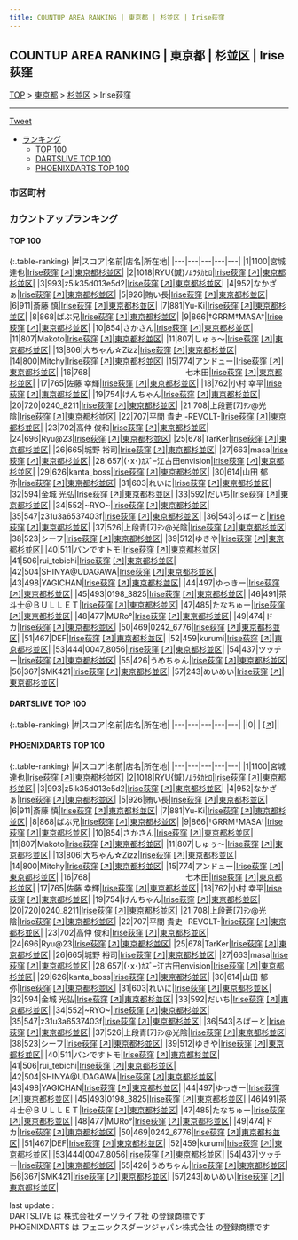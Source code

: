 ```yaml
---
title: COUNTUP AREA RANKING | 東京都 | 杉並区 | Irise荻窪
---
```

## COUNTUP AREA RANKING | 東京都 | 杉並区 | Irise荻窪

[TOP](/darts/rank/) > [東京都](/darts/rank/東京都/) > [杉並区](/darts/rank/東京都/杉並区/) > Irise荻窪

___

<a href="https://twitter.com/share?ref_src=twsrc%5Etfw" data-text="COUNTUP AREA RANKING | 東京都杉並区Irise荻窪" class="twitter-share-button" data-hashtags="DARTSLIVE,PHOENIXDARTS,darts,ダーツ" data-show-count="false">Tweet</a>

* [ランキング](#カウントアップランキング)
    * [TOP 100](#top-100)
    * [DARTSLIVE TOP 100](#dartslive-top-100)
    * [PHOENIXDARTS TOP 100](#phoenixdarts-top-100)

### 市区町村

<ul>

</ul>

### カウントアップランキング

#### TOP 100



{:.table-ranking}
|#|スコア|名前|店名|所在地|
|---|---|---|---|---|
|1|1100|<span class="rank-name-pd">宮城 達也</span>|<a href="/darts/rank/shops/52522.html">Irise荻窪</a> <a href="https://vs.phoenixdarts.com/jp/shop/shopDetailInfo/s_52522?s_seq=52522">[↗]</a>|<a href="/darts/rank/東京都/杉並区">東京都杉並区</a>|
|2|1018|<span class="rank-name-pd">RYU{鍼}ﾉﾑﾗﾀｶﾋﾛ</span>|<a href="/darts/rank/shops/52522.html">Irise荻窪</a> <a href="https://vs.phoenixdarts.com/jp/shop/shopDetailInfo/s_52522?s_seq=52522">[↗]</a>|<a href="/darts/rank/東京都/杉並区">東京都杉並区</a>|
|3|993|<span class="rank-name-pd">z5ik35d013e5d2</span>|<a href="/darts/rank/shops/52522.html">Irise荻窪</a> <a href="https://vs.phoenixdarts.com/jp/shop/shopDetailInfo/s_52522?s_seq=52522">[↗]</a>|<a href="/darts/rank/東京都/杉並区">東京都杉並区</a>|
|4|952|<span class="rank-name-pd">なかざぁ</span>|<a href="/darts/rank/shops/52522.html">Irise荻窪</a> <a href="https://vs.phoenixdarts.com/jp/shop/shopDetailInfo/s_52522?s_seq=52522">[↗]</a>|<a href="/darts/rank/東京都/杉並区">東京都杉並区</a>|
|5|926|<span class="rank-name-pd">賄い長</span>|<a href="/darts/rank/shops/52522.html">Irise荻窪</a> <a href="https://vs.phoenixdarts.com/jp/shop/shopDetailInfo/s_52522?s_seq=52522">[↗]</a>|<a href="/darts/rank/東京都/杉並区">東京都杉並区</a>|
|6|911|<span class="rank-name-pd">斎藤 慎</span>|<a href="/darts/rank/shops/52522.html">Irise荻窪</a> <a href="https://vs.phoenixdarts.com/jp/shop/shopDetailInfo/s_52522?s_seq=52522">[↗]</a>|<a href="/darts/rank/東京都/杉並区">東京都杉並区</a>|
|7|881|<span class="rank-name-pd">Yu-Ki</span>|<a href="/darts/rank/shops/52522.html">Irise荻窪</a> <a href="https://vs.phoenixdarts.com/jp/shop/shopDetailInfo/s_52522?s_seq=52522">[↗]</a>|<a href="/darts/rank/東京都/杉並区">東京都杉並区</a>|
|8|868|<span class="rank-name-pd">ばぶ兄</span>|<a href="/darts/rank/shops/52522.html">Irise荻窪</a> <a href="https://vs.phoenixdarts.com/jp/shop/shopDetailInfo/s_52522?s_seq=52522">[↗]</a>|<a href="/darts/rank/東京都/杉並区">東京都杉並区</a>|
|9|866|<span class="rank-name-pd">†GRRM†MASA†</span>|<a href="/darts/rank/shops/52522.html">Irise荻窪</a> <a href="https://vs.phoenixdarts.com/jp/shop/shopDetailInfo/s_52522?s_seq=52522">[↗]</a>|<a href="/darts/rank/東京都/杉並区">東京都杉並区</a>|
|10|854|<span class="rank-name-pd">さかさん</span>|<a href="/darts/rank/shops/52522.html">Irise荻窪</a> <a href="https://vs.phoenixdarts.com/jp/shop/shopDetailInfo/s_52522?s_seq=52522">[↗]</a>|<a href="/darts/rank/東京都/杉並区">東京都杉並区</a>|
|11|807|<span class="rank-name-pd">Makoto</span>|<a href="/darts/rank/shops/52522.html">Irise荻窪</a> <a href="https://vs.phoenixdarts.com/jp/shop/shopDetailInfo/s_52522?s_seq=52522">[↗]</a>|<a href="/darts/rank/東京都/杉並区">東京都杉並区</a>|
|11|807|<span class="rank-name-pd">しゅぅ～</span>|<a href="/darts/rank/shops/52522.html">Irise荻窪</a> <a href="https://vs.phoenixdarts.com/jp/shop/shopDetailInfo/s_52522?s_seq=52522">[↗]</a>|<a href="/darts/rank/東京都/杉並区">東京都杉並区</a>|
|13|806|<span class="rank-name-pd">大ちゃん☆Zizz</span>|<a href="/darts/rank/shops/52522.html">Irise荻窪</a> <a href="https://vs.phoenixdarts.com/jp/shop/shopDetailInfo/s_52522?s_seq=52522">[↗]</a>|<a href="/darts/rank/東京都/杉並区">東京都杉並区</a>|
|14|800|<span class="rank-name-pd">Mitchy</span>|<a href="/darts/rank/shops/52522.html">Irise荻窪</a> <a href="https://vs.phoenixdarts.com/jp/shop/shopDetailInfo/s_52522?s_seq=52522">[↗]</a>|<a href="/darts/rank/東京都/杉並区">東京都杉並区</a>|
|15|774|<span class="rank-name-pd">アンドュー</span>|<a href="/darts/rank/shops/52522.html">Irise荻窪</a> <a href="https://vs.phoenixdarts.com/jp/shop/shopDetailInfo/s_52522?s_seq=52522">[↗]</a>|<a href="/darts/rank/東京都/杉並区">東京都杉並区</a>|
|16|768|<span class="rank-name-pd">　　　　　　　　　　　　  七木田</span>|<a href="/darts/rank/shops/52522.html">Irise荻窪</a> <a href="https://vs.phoenixdarts.com/jp/shop/shopDetailInfo/s_52522?s_seq=52522">[↗]</a>|<a href="/darts/rank/東京都/杉並区">東京都杉並区</a>|
|17|765|<span class="rank-name-pd"><span class="pro-icon-pd"></span>佐藤 幸輝</span>|<a href="/darts/rank/shops/52522.html">Irise荻窪</a> <a href="https://vs.phoenixdarts.com/jp/shop/shopDetailInfo/s_52522?s_seq=52522">[↗]</a>|<a href="/darts/rank/東京都/杉並区">東京都杉並区</a>|
|18|762|<span class="rank-name-pd">小村 幸平</span>|<a href="/darts/rank/shops/52522.html">Irise荻窪</a> <a href="https://vs.phoenixdarts.com/jp/shop/shopDetailInfo/s_52522?s_seq=52522">[↗]</a>|<a href="/darts/rank/東京都/杉並区">東京都杉並区</a>|
|19|754|<span class="rank-name-pd">けんちゃん</span>|<a href="/darts/rank/shops/52522.html">Irise荻窪</a> <a href="https://vs.phoenixdarts.com/jp/shop/shopDetailInfo/s_52522?s_seq=52522">[↗]</a>|<a href="/darts/rank/東京都/杉並区">東京都杉並区</a>|
|20|720|<span class="rank-name-pd">0240_8211</span>|<a href="/darts/rank/shops/52522.html">Irise荻窪</a> <a href="https://vs.phoenixdarts.com/jp/shop/shopDetailInfo/s_52522?s_seq=52522">[↗]</a>|<a href="/darts/rank/東京都/杉並区">東京都杉並区</a>|
|21|708|<span class="rank-name-pd">上段蒼[7]ﾃﾝ@光陰</span>|<a href="/darts/rank/shops/52522.html">Irise荻窪</a> <a href="https://vs.phoenixdarts.com/jp/shop/shopDetailInfo/s_52522?s_seq=52522">[↗]</a>|<a href="/darts/rank/東京都/杉並区">東京都杉並区</a>|
|22|707|<span class="rank-name-pd">平間 貴史 -REVOLT-</span>|<a href="/darts/rank/shops/52522.html">Irise荻窪</a> <a href="https://vs.phoenixdarts.com/jp/shop/shopDetailInfo/s_52522?s_seq=52522">[↗]</a>|<a href="/darts/rank/東京都/杉並区">東京都杉並区</a>|
|23|702|<span class="rank-name-pd">高仲 俊和</span>|<a href="/darts/rank/shops/52522.html">Irise荻窪</a> <a href="https://vs.phoenixdarts.com/jp/shop/shopDetailInfo/s_52522?s_seq=52522">[↗]</a>|<a href="/darts/rank/東京都/杉並区">東京都杉並区</a>|
|24|696|<span class="rank-name-pd">Ryu@23</span>|<a href="/darts/rank/shops/52522.html">Irise荻窪</a> <a href="https://vs.phoenixdarts.com/jp/shop/shopDetailInfo/s_52522?s_seq=52522">[↗]</a>|<a href="/darts/rank/東京都/杉並区">東京都杉並区</a>|
|25|678|<span class="rank-name-pd">TarKer</span>|<a href="/darts/rank/shops/52522.html">Irise荻窪</a> <a href="https://vs.phoenixdarts.com/jp/shop/shopDetailInfo/s_52522?s_seq=52522">[↗]</a>|<a href="/darts/rank/東京都/杉並区">東京都杉並区</a>|
|26|665|<span class="rank-name-pd"><span class="pro-icon-pd"></span>城野 裕司</span>|<a href="/darts/rank/shops/52522.html">Irise荻窪</a> <a href="https://vs.phoenixdarts.com/jp/shop/shopDetailInfo/s_52522?s_seq=52522">[↗]</a>|<a href="/darts/rank/東京都/杉並区">東京都杉並区</a>|
|27|663|<span class="rank-name-pd">masa</span>|<a href="/darts/rank/shops/52522.html">Irise荻窪</a> <a href="https://vs.phoenixdarts.com/jp/shop/shopDetailInfo/s_52522?s_seq=52522">[↗]</a>|<a href="/darts/rank/東京都/杉並区">東京都杉並区</a>|
|28|657|<span class="rank-name-pd">(･x･)ｶｽﾞｰ江古田envision</span>|<a href="/darts/rank/shops/52522.html">Irise荻窪</a> <a href="https://vs.phoenixdarts.com/jp/shop/shopDetailInfo/s_52522?s_seq=52522">[↗]</a>|<a href="/darts/rank/東京都/杉並区">東京都杉並区</a>|
|29|626|<span class="rank-name-pd">kanta_boss</span>|<a href="/darts/rank/shops/52522.html">Irise荻窪</a> <a href="https://vs.phoenixdarts.com/jp/shop/shopDetailInfo/s_52522?s_seq=52522">[↗]</a>|<a href="/darts/rank/東京都/杉並区">東京都杉並区</a>|
|30|614|<span class="rank-name-pd">山田 郁弥</span>|<a href="/darts/rank/shops/52522.html">Irise荻窪</a> <a href="https://vs.phoenixdarts.com/jp/shop/shopDetailInfo/s_52522?s_seq=52522">[↗]</a>|<a href="/darts/rank/東京都/杉並区">東京都杉並区</a>|
|31|603|<span class="rank-name-pd">れいに</span>|<a href="/darts/rank/shops/52522.html">Irise荻窪</a> <a href="https://vs.phoenixdarts.com/jp/shop/shopDetailInfo/s_52522?s_seq=52522">[↗]</a>|<a href="/darts/rank/東京都/杉並区">東京都杉並区</a>|
|32|594|<span class="rank-name-pd">金城 光弘</span>|<a href="/darts/rank/shops/52522.html">Irise荻窪</a> <a href="https://vs.phoenixdarts.com/jp/shop/shopDetailInfo/s_52522?s_seq=52522">[↗]</a>|<a href="/darts/rank/東京都/杉並区">東京都杉並区</a>|
|33|592|<span class="rank-name-pd">だいち</span>|<a href="/darts/rank/shops/52522.html">Irise荻窪</a> <a href="https://vs.phoenixdarts.com/jp/shop/shopDetailInfo/s_52522?s_seq=52522">[↗]</a>|<a href="/darts/rank/東京都/杉並区">東京都杉並区</a>|
|34|552|<span class="rank-name-pd">~RYO~</span>|<a href="/darts/rank/shops/52522.html">Irise荻窪</a> <a href="https://vs.phoenixdarts.com/jp/shop/shopDetailInfo/s_52522?s_seq=52522">[↗]</a>|<a href="/darts/rank/東京都/杉並区">東京都杉並区</a>|
|35|547|<span class="rank-name-pd">z31u3a6537403f</span>|<a href="/darts/rank/shops/52522.html">Irise荻窪</a> <a href="https://vs.phoenixdarts.com/jp/shop/shopDetailInfo/s_52522?s_seq=52522">[↗]</a>|<a href="/darts/rank/東京都/杉並区">東京都杉並区</a>|
|36|543|<span class="rank-name-pd">ろばーと</span>|<a href="/darts/rank/shops/52522.html">Irise荻窪</a> <a href="https://vs.phoenixdarts.com/jp/shop/shopDetailInfo/s_52522?s_seq=52522">[↗]</a>|<a href="/darts/rank/東京都/杉並区">東京都杉並区</a>|
|37|526|<span class="rank-name-pd">上段青[7]ﾃﾝ@光陰</span>|<a href="/darts/rank/shops/52522.html">Irise荻窪</a> <a href="https://vs.phoenixdarts.com/jp/shop/shopDetailInfo/s_52522?s_seq=52522">[↗]</a>|<a href="/darts/rank/東京都/杉並区">東京都杉並区</a>|
|38|523|<span class="rank-name-pd">シーフ</span>|<a href="/darts/rank/shops/52522.html">Irise荻窪</a> <a href="https://vs.phoenixdarts.com/jp/shop/shopDetailInfo/s_52522?s_seq=52522">[↗]</a>|<a href="/darts/rank/東京都/杉並区">東京都杉並区</a>|
|39|512|<span class="rank-name-pd">ゆきや</span>|<a href="/darts/rank/shops/52522.html">Irise荻窪</a> <a href="https://vs.phoenixdarts.com/jp/shop/shopDetailInfo/s_52522?s_seq=52522">[↗]</a>|<a href="/darts/rank/東京都/杉並区">東京都杉並区</a>|
|40|511|<span class="rank-name-pd">バンですトモ</span>|<a href="/darts/rank/shops/52522.html">Irise荻窪</a> <a href="https://vs.phoenixdarts.com/jp/shop/shopDetailInfo/s_52522?s_seq=52522">[↗]</a>|<a href="/darts/rank/東京都/杉並区">東京都杉並区</a>|
|41|506|<span class="rank-name-pd">rui_tebichi</span>|<a href="/darts/rank/shops/52522.html">Irise荻窪</a> <a href="https://vs.phoenixdarts.com/jp/shop/shopDetailInfo/s_52522?s_seq=52522">[↗]</a>|<a href="/darts/rank/東京都/杉並区">東京都杉並区</a>|
|42|504|<span class="rank-name-pd">SHINYA@UDAGAWA</span>|<a href="/darts/rank/shops/52522.html">Irise荻窪</a> <a href="https://vs.phoenixdarts.com/jp/shop/shopDetailInfo/s_52522?s_seq=52522">[↗]</a>|<a href="/darts/rank/東京都/杉並区">東京都杉並区</a>|
|43|498|<span class="rank-name-pd">YAGICHAN</span>|<a href="/darts/rank/shops/52522.html">Irise荻窪</a> <a href="https://vs.phoenixdarts.com/jp/shop/shopDetailInfo/s_52522?s_seq=52522">[↗]</a>|<a href="/darts/rank/東京都/杉並区">東京都杉並区</a>|
|44|497|<span class="rank-name-pd">ゆっきー</span>|<a href="/darts/rank/shops/52522.html">Irise荻窪</a> <a href="https://vs.phoenixdarts.com/jp/shop/shopDetailInfo/s_52522?s_seq=52522">[↗]</a>|<a href="/darts/rank/東京都/杉並区">東京都杉並区</a>|
|45|493|<span class="rank-name-pd">0198_3825</span>|<a href="/darts/rank/shops/52522.html">Irise荻窪</a> <a href="https://vs.phoenixdarts.com/jp/shop/shopDetailInfo/s_52522?s_seq=52522">[↗]</a>|<a href="/darts/rank/東京都/杉並区">東京都杉並区</a>|
|46|491|<span class="rank-name-pd">茶斗士＠ＢＵＬＬＥＴ</span>|<a href="/darts/rank/shops/52522.html">Irise荻窪</a> <a href="https://vs.phoenixdarts.com/jp/shop/shopDetailInfo/s_52522?s_seq=52522">[↗]</a>|<a href="/darts/rank/東京都/杉並区">東京都杉並区</a>|
|47|485|<span class="rank-name-pd">たなちゅー</span>|<a href="/darts/rank/shops/52522.html">Irise荻窪</a> <a href="https://vs.phoenixdarts.com/jp/shop/shopDetailInfo/s_52522?s_seq=52522">[↗]</a>|<a href="/darts/rank/東京都/杉並区">東京都杉並区</a>|
|48|477|<span class="rank-name-pd">MURo°</span>|<a href="/darts/rank/shops/52522.html">Irise荻窪</a> <a href="https://vs.phoenixdarts.com/jp/shop/shopDetailInfo/s_52522?s_seq=52522">[↗]</a>|<a href="/darts/rank/東京都/杉並区">東京都杉並区</a>|
|49|474|<span class="rank-name-pd">ドカ</span>|<a href="/darts/rank/shops/52522.html">Irise荻窪</a> <a href="https://vs.phoenixdarts.com/jp/shop/shopDetailInfo/s_52522?s_seq=52522">[↗]</a>|<a href="/darts/rank/東京都/杉並区">東京都杉並区</a>|
|50|469|<span class="rank-name-pd">0242_6776</span>|<a href="/darts/rank/shops/52522.html">Irise荻窪</a> <a href="https://vs.phoenixdarts.com/jp/shop/shopDetailInfo/s_52522?s_seq=52522">[↗]</a>|<a href="/darts/rank/東京都/杉並区">東京都杉並区</a>|
|51|467|<span class="rank-name-pd">DEF</span>|<a href="/darts/rank/shops/52522.html">Irise荻窪</a> <a href="https://vs.phoenixdarts.com/jp/shop/shopDetailInfo/s_52522?s_seq=52522">[↗]</a>|<a href="/darts/rank/東京都/杉並区">東京都杉並区</a>|
|52|459|<span class="rank-name-pd">kurumi</span>|<a href="/darts/rank/shops/52522.html">Irise荻窪</a> <a href="https://vs.phoenixdarts.com/jp/shop/shopDetailInfo/s_52522?s_seq=52522">[↗]</a>|<a href="/darts/rank/東京都/杉並区">東京都杉並区</a>|
|53|444|<span class="rank-name-pd">0047_8056</span>|<a href="/darts/rank/shops/52522.html">Irise荻窪</a> <a href="https://vs.phoenixdarts.com/jp/shop/shopDetailInfo/s_52522?s_seq=52522">[↗]</a>|<a href="/darts/rank/東京都/杉並区">東京都杉並区</a>|
|54|437|<span class="rank-name-pd">ツッチー</span>|<a href="/darts/rank/shops/52522.html">Irise荻窪</a> <a href="https://vs.phoenixdarts.com/jp/shop/shopDetailInfo/s_52522?s_seq=52522">[↗]</a>|<a href="/darts/rank/東京都/杉並区">東京都杉並区</a>|
|55|426|<span class="rank-name-pd">うめちゃん</span>|<a href="/darts/rank/shops/52522.html">Irise荻窪</a> <a href="https://vs.phoenixdarts.com/jp/shop/shopDetailInfo/s_52522?s_seq=52522">[↗]</a>|<a href="/darts/rank/東京都/杉並区">東京都杉並区</a>|
|56|367|<span class="rank-name-pd">SMK421</span>|<a href="/darts/rank/shops/52522.html">Irise荻窪</a> <a href="https://vs.phoenixdarts.com/jp/shop/shopDetailInfo/s_52522?s_seq=52522">[↗]</a>|<a href="/darts/rank/東京都/杉並区">東京都杉並区</a>|
|57|243|<span class="rank-name-pd">めいめい</span>|<a href="/darts/rank/shops/52522.html">Irise荻窪</a> <a href="https://vs.phoenixdarts.com/jp/shop/shopDetailInfo/s_52522?s_seq=52522">[↗]</a>|<a href="/darts/rank/東京都/杉並区">東京都杉並区</a>|


#### DARTSLIVE TOP 100



{:.table-ranking}
|#|スコア|名前|店名|所在地|
|---|---|---|---|---|
||0|<span class="rank-name-dl"> </span>|<a href="/darts/rank/shops/.html"></a> <a href="">[↗]</a>|<a href="/darts/rank//"></a>|


#### PHOENIXDARTS TOP 100



{:.table-ranking}
|#|スコア|名前|店名|所在地|
|---|---|---|---|---|
|1|1100|<span class="rank-name-pd">宮城 達也</span>|<a href="/darts/rank/shops/52522.html">Irise荻窪</a> <a href="https://vs.phoenixdarts.com/jp/shop/shopDetailInfo/s_52522?s_seq=52522">[↗]</a>|<a href="/darts/rank/東京都/杉並区">東京都杉並区</a>|
|2|1018|<span class="rank-name-pd">RYU{鍼}ﾉﾑﾗﾀｶﾋﾛ</span>|<a href="/darts/rank/shops/52522.html">Irise荻窪</a> <a href="https://vs.phoenixdarts.com/jp/shop/shopDetailInfo/s_52522?s_seq=52522">[↗]</a>|<a href="/darts/rank/東京都/杉並区">東京都杉並区</a>|
|3|993|<span class="rank-name-pd">z5ik35d013e5d2</span>|<a href="/darts/rank/shops/52522.html">Irise荻窪</a> <a href="https://vs.phoenixdarts.com/jp/shop/shopDetailInfo/s_52522?s_seq=52522">[↗]</a>|<a href="/darts/rank/東京都/杉並区">東京都杉並区</a>|
|4|952|<span class="rank-name-pd">なかざぁ</span>|<a href="/darts/rank/shops/52522.html">Irise荻窪</a> <a href="https://vs.phoenixdarts.com/jp/shop/shopDetailInfo/s_52522?s_seq=52522">[↗]</a>|<a href="/darts/rank/東京都/杉並区">東京都杉並区</a>|
|5|926|<span class="rank-name-pd">賄い長</span>|<a href="/darts/rank/shops/52522.html">Irise荻窪</a> <a href="https://vs.phoenixdarts.com/jp/shop/shopDetailInfo/s_52522?s_seq=52522">[↗]</a>|<a href="/darts/rank/東京都/杉並区">東京都杉並区</a>|
|6|911|<span class="rank-name-pd">斎藤 慎</span>|<a href="/darts/rank/shops/52522.html">Irise荻窪</a> <a href="https://vs.phoenixdarts.com/jp/shop/shopDetailInfo/s_52522?s_seq=52522">[↗]</a>|<a href="/darts/rank/東京都/杉並区">東京都杉並区</a>|
|7|881|<span class="rank-name-pd">Yu-Ki</span>|<a href="/darts/rank/shops/52522.html">Irise荻窪</a> <a href="https://vs.phoenixdarts.com/jp/shop/shopDetailInfo/s_52522?s_seq=52522">[↗]</a>|<a href="/darts/rank/東京都/杉並区">東京都杉並区</a>|
|8|868|<span class="rank-name-pd">ばぶ兄</span>|<a href="/darts/rank/shops/52522.html">Irise荻窪</a> <a href="https://vs.phoenixdarts.com/jp/shop/shopDetailInfo/s_52522?s_seq=52522">[↗]</a>|<a href="/darts/rank/東京都/杉並区">東京都杉並区</a>|
|9|866|<span class="rank-name-pd">†GRRM†MASA†</span>|<a href="/darts/rank/shops/52522.html">Irise荻窪</a> <a href="https://vs.phoenixdarts.com/jp/shop/shopDetailInfo/s_52522?s_seq=52522">[↗]</a>|<a href="/darts/rank/東京都/杉並区">東京都杉並区</a>|
|10|854|<span class="rank-name-pd">さかさん</span>|<a href="/darts/rank/shops/52522.html">Irise荻窪</a> <a href="https://vs.phoenixdarts.com/jp/shop/shopDetailInfo/s_52522?s_seq=52522">[↗]</a>|<a href="/darts/rank/東京都/杉並区">東京都杉並区</a>|
|11|807|<span class="rank-name-pd">Makoto</span>|<a href="/darts/rank/shops/52522.html">Irise荻窪</a> <a href="https://vs.phoenixdarts.com/jp/shop/shopDetailInfo/s_52522?s_seq=52522">[↗]</a>|<a href="/darts/rank/東京都/杉並区">東京都杉並区</a>|
|11|807|<span class="rank-name-pd">しゅぅ～</span>|<a href="/darts/rank/shops/52522.html">Irise荻窪</a> <a href="https://vs.phoenixdarts.com/jp/shop/shopDetailInfo/s_52522?s_seq=52522">[↗]</a>|<a href="/darts/rank/東京都/杉並区">東京都杉並区</a>|
|13|806|<span class="rank-name-pd">大ちゃん☆Zizz</span>|<a href="/darts/rank/shops/52522.html">Irise荻窪</a> <a href="https://vs.phoenixdarts.com/jp/shop/shopDetailInfo/s_52522?s_seq=52522">[↗]</a>|<a href="/darts/rank/東京都/杉並区">東京都杉並区</a>|
|14|800|<span class="rank-name-pd">Mitchy</span>|<a href="/darts/rank/shops/52522.html">Irise荻窪</a> <a href="https://vs.phoenixdarts.com/jp/shop/shopDetailInfo/s_52522?s_seq=52522">[↗]</a>|<a href="/darts/rank/東京都/杉並区">東京都杉並区</a>|
|15|774|<span class="rank-name-pd">アンドュー</span>|<a href="/darts/rank/shops/52522.html">Irise荻窪</a> <a href="https://vs.phoenixdarts.com/jp/shop/shopDetailInfo/s_52522?s_seq=52522">[↗]</a>|<a href="/darts/rank/東京都/杉並区">東京都杉並区</a>|
|16|768|<span class="rank-name-pd">　　　　　　　　　　　　  七木田</span>|<a href="/darts/rank/shops/52522.html">Irise荻窪</a> <a href="https://vs.phoenixdarts.com/jp/shop/shopDetailInfo/s_52522?s_seq=52522">[↗]</a>|<a href="/darts/rank/東京都/杉並区">東京都杉並区</a>|
|17|765|<span class="rank-name-pd"><span class="pro-icon-pd"></span>佐藤 幸輝</span>|<a href="/darts/rank/shops/52522.html">Irise荻窪</a> <a href="https://vs.phoenixdarts.com/jp/shop/shopDetailInfo/s_52522?s_seq=52522">[↗]</a>|<a href="/darts/rank/東京都/杉並区">東京都杉並区</a>|
|18|762|<span class="rank-name-pd">小村 幸平</span>|<a href="/darts/rank/shops/52522.html">Irise荻窪</a> <a href="https://vs.phoenixdarts.com/jp/shop/shopDetailInfo/s_52522?s_seq=52522">[↗]</a>|<a href="/darts/rank/東京都/杉並区">東京都杉並区</a>|
|19|754|<span class="rank-name-pd">けんちゃん</span>|<a href="/darts/rank/shops/52522.html">Irise荻窪</a> <a href="https://vs.phoenixdarts.com/jp/shop/shopDetailInfo/s_52522?s_seq=52522">[↗]</a>|<a href="/darts/rank/東京都/杉並区">東京都杉並区</a>|
|20|720|<span class="rank-name-pd">0240_8211</span>|<a href="/darts/rank/shops/52522.html">Irise荻窪</a> <a href="https://vs.phoenixdarts.com/jp/shop/shopDetailInfo/s_52522?s_seq=52522">[↗]</a>|<a href="/darts/rank/東京都/杉並区">東京都杉並区</a>|
|21|708|<span class="rank-name-pd">上段蒼[7]ﾃﾝ@光陰</span>|<a href="/darts/rank/shops/52522.html">Irise荻窪</a> <a href="https://vs.phoenixdarts.com/jp/shop/shopDetailInfo/s_52522?s_seq=52522">[↗]</a>|<a href="/darts/rank/東京都/杉並区">東京都杉並区</a>|
|22|707|<span class="rank-name-pd">平間 貴史 -REVOLT-</span>|<a href="/darts/rank/shops/52522.html">Irise荻窪</a> <a href="https://vs.phoenixdarts.com/jp/shop/shopDetailInfo/s_52522?s_seq=52522">[↗]</a>|<a href="/darts/rank/東京都/杉並区">東京都杉並区</a>|
|23|702|<span class="rank-name-pd">高仲 俊和</span>|<a href="/darts/rank/shops/52522.html">Irise荻窪</a> <a href="https://vs.phoenixdarts.com/jp/shop/shopDetailInfo/s_52522?s_seq=52522">[↗]</a>|<a href="/darts/rank/東京都/杉並区">東京都杉並区</a>|
|24|696|<span class="rank-name-pd">Ryu@23</span>|<a href="/darts/rank/shops/52522.html">Irise荻窪</a> <a href="https://vs.phoenixdarts.com/jp/shop/shopDetailInfo/s_52522?s_seq=52522">[↗]</a>|<a href="/darts/rank/東京都/杉並区">東京都杉並区</a>|
|25|678|<span class="rank-name-pd">TarKer</span>|<a href="/darts/rank/shops/52522.html">Irise荻窪</a> <a href="https://vs.phoenixdarts.com/jp/shop/shopDetailInfo/s_52522?s_seq=52522">[↗]</a>|<a href="/darts/rank/東京都/杉並区">東京都杉並区</a>|
|26|665|<span class="rank-name-pd"><span class="pro-icon-pd"></span>城野 裕司</span>|<a href="/darts/rank/shops/52522.html">Irise荻窪</a> <a href="https://vs.phoenixdarts.com/jp/shop/shopDetailInfo/s_52522?s_seq=52522">[↗]</a>|<a href="/darts/rank/東京都/杉並区">東京都杉並区</a>|
|27|663|<span class="rank-name-pd">masa</span>|<a href="/darts/rank/shops/52522.html">Irise荻窪</a> <a href="https://vs.phoenixdarts.com/jp/shop/shopDetailInfo/s_52522?s_seq=52522">[↗]</a>|<a href="/darts/rank/東京都/杉並区">東京都杉並区</a>|
|28|657|<span class="rank-name-pd">(･x･)ｶｽﾞｰ江古田envision</span>|<a href="/darts/rank/shops/52522.html">Irise荻窪</a> <a href="https://vs.phoenixdarts.com/jp/shop/shopDetailInfo/s_52522?s_seq=52522">[↗]</a>|<a href="/darts/rank/東京都/杉並区">東京都杉並区</a>|
|29|626|<span class="rank-name-pd">kanta_boss</span>|<a href="/darts/rank/shops/52522.html">Irise荻窪</a> <a href="https://vs.phoenixdarts.com/jp/shop/shopDetailInfo/s_52522?s_seq=52522">[↗]</a>|<a href="/darts/rank/東京都/杉並区">東京都杉並区</a>|
|30|614|<span class="rank-name-pd">山田 郁弥</span>|<a href="/darts/rank/shops/52522.html">Irise荻窪</a> <a href="https://vs.phoenixdarts.com/jp/shop/shopDetailInfo/s_52522?s_seq=52522">[↗]</a>|<a href="/darts/rank/東京都/杉並区">東京都杉並区</a>|
|31|603|<span class="rank-name-pd">れいに</span>|<a href="/darts/rank/shops/52522.html">Irise荻窪</a> <a href="https://vs.phoenixdarts.com/jp/shop/shopDetailInfo/s_52522?s_seq=52522">[↗]</a>|<a href="/darts/rank/東京都/杉並区">東京都杉並区</a>|
|32|594|<span class="rank-name-pd">金城 光弘</span>|<a href="/darts/rank/shops/52522.html">Irise荻窪</a> <a href="https://vs.phoenixdarts.com/jp/shop/shopDetailInfo/s_52522?s_seq=52522">[↗]</a>|<a href="/darts/rank/東京都/杉並区">東京都杉並区</a>|
|33|592|<span class="rank-name-pd">だいち</span>|<a href="/darts/rank/shops/52522.html">Irise荻窪</a> <a href="https://vs.phoenixdarts.com/jp/shop/shopDetailInfo/s_52522?s_seq=52522">[↗]</a>|<a href="/darts/rank/東京都/杉並区">東京都杉並区</a>|
|34|552|<span class="rank-name-pd">~RYO~</span>|<a href="/darts/rank/shops/52522.html">Irise荻窪</a> <a href="https://vs.phoenixdarts.com/jp/shop/shopDetailInfo/s_52522?s_seq=52522">[↗]</a>|<a href="/darts/rank/東京都/杉並区">東京都杉並区</a>|
|35|547|<span class="rank-name-pd">z31u3a6537403f</span>|<a href="/darts/rank/shops/52522.html">Irise荻窪</a> <a href="https://vs.phoenixdarts.com/jp/shop/shopDetailInfo/s_52522?s_seq=52522">[↗]</a>|<a href="/darts/rank/東京都/杉並区">東京都杉並区</a>|
|36|543|<span class="rank-name-pd">ろばーと</span>|<a href="/darts/rank/shops/52522.html">Irise荻窪</a> <a href="https://vs.phoenixdarts.com/jp/shop/shopDetailInfo/s_52522?s_seq=52522">[↗]</a>|<a href="/darts/rank/東京都/杉並区">東京都杉並区</a>|
|37|526|<span class="rank-name-pd">上段青[7]ﾃﾝ@光陰</span>|<a href="/darts/rank/shops/52522.html">Irise荻窪</a> <a href="https://vs.phoenixdarts.com/jp/shop/shopDetailInfo/s_52522?s_seq=52522">[↗]</a>|<a href="/darts/rank/東京都/杉並区">東京都杉並区</a>|
|38|523|<span class="rank-name-pd">シーフ</span>|<a href="/darts/rank/shops/52522.html">Irise荻窪</a> <a href="https://vs.phoenixdarts.com/jp/shop/shopDetailInfo/s_52522?s_seq=52522">[↗]</a>|<a href="/darts/rank/東京都/杉並区">東京都杉並区</a>|
|39|512|<span class="rank-name-pd">ゆきや</span>|<a href="/darts/rank/shops/52522.html">Irise荻窪</a> <a href="https://vs.phoenixdarts.com/jp/shop/shopDetailInfo/s_52522?s_seq=52522">[↗]</a>|<a href="/darts/rank/東京都/杉並区">東京都杉並区</a>|
|40|511|<span class="rank-name-pd">バンですトモ</span>|<a href="/darts/rank/shops/52522.html">Irise荻窪</a> <a href="https://vs.phoenixdarts.com/jp/shop/shopDetailInfo/s_52522?s_seq=52522">[↗]</a>|<a href="/darts/rank/東京都/杉並区">東京都杉並区</a>|
|41|506|<span class="rank-name-pd">rui_tebichi</span>|<a href="/darts/rank/shops/52522.html">Irise荻窪</a> <a href="https://vs.phoenixdarts.com/jp/shop/shopDetailInfo/s_52522?s_seq=52522">[↗]</a>|<a href="/darts/rank/東京都/杉並区">東京都杉並区</a>|
|42|504|<span class="rank-name-pd">SHINYA@UDAGAWA</span>|<a href="/darts/rank/shops/52522.html">Irise荻窪</a> <a href="https://vs.phoenixdarts.com/jp/shop/shopDetailInfo/s_52522?s_seq=52522">[↗]</a>|<a href="/darts/rank/東京都/杉並区">東京都杉並区</a>|
|43|498|<span class="rank-name-pd">YAGICHAN</span>|<a href="/darts/rank/shops/52522.html">Irise荻窪</a> <a href="https://vs.phoenixdarts.com/jp/shop/shopDetailInfo/s_52522?s_seq=52522">[↗]</a>|<a href="/darts/rank/東京都/杉並区">東京都杉並区</a>|
|44|497|<span class="rank-name-pd">ゆっきー</span>|<a href="/darts/rank/shops/52522.html">Irise荻窪</a> <a href="https://vs.phoenixdarts.com/jp/shop/shopDetailInfo/s_52522?s_seq=52522">[↗]</a>|<a href="/darts/rank/東京都/杉並区">東京都杉並区</a>|
|45|493|<span class="rank-name-pd">0198_3825</span>|<a href="/darts/rank/shops/52522.html">Irise荻窪</a> <a href="https://vs.phoenixdarts.com/jp/shop/shopDetailInfo/s_52522?s_seq=52522">[↗]</a>|<a href="/darts/rank/東京都/杉並区">東京都杉並区</a>|
|46|491|<span class="rank-name-pd">茶斗士＠ＢＵＬＬＥＴ</span>|<a href="/darts/rank/shops/52522.html">Irise荻窪</a> <a href="https://vs.phoenixdarts.com/jp/shop/shopDetailInfo/s_52522?s_seq=52522">[↗]</a>|<a href="/darts/rank/東京都/杉並区">東京都杉並区</a>|
|47|485|<span class="rank-name-pd">たなちゅー</span>|<a href="/darts/rank/shops/52522.html">Irise荻窪</a> <a href="https://vs.phoenixdarts.com/jp/shop/shopDetailInfo/s_52522?s_seq=52522">[↗]</a>|<a href="/darts/rank/東京都/杉並区">東京都杉並区</a>|
|48|477|<span class="rank-name-pd">MURo°</span>|<a href="/darts/rank/shops/52522.html">Irise荻窪</a> <a href="https://vs.phoenixdarts.com/jp/shop/shopDetailInfo/s_52522?s_seq=52522">[↗]</a>|<a href="/darts/rank/東京都/杉並区">東京都杉並区</a>|
|49|474|<span class="rank-name-pd">ドカ</span>|<a href="/darts/rank/shops/52522.html">Irise荻窪</a> <a href="https://vs.phoenixdarts.com/jp/shop/shopDetailInfo/s_52522?s_seq=52522">[↗]</a>|<a href="/darts/rank/東京都/杉並区">東京都杉並区</a>|
|50|469|<span class="rank-name-pd">0242_6776</span>|<a href="/darts/rank/shops/52522.html">Irise荻窪</a> <a href="https://vs.phoenixdarts.com/jp/shop/shopDetailInfo/s_52522?s_seq=52522">[↗]</a>|<a href="/darts/rank/東京都/杉並区">東京都杉並区</a>|
|51|467|<span class="rank-name-pd">DEF</span>|<a href="/darts/rank/shops/52522.html">Irise荻窪</a> <a href="https://vs.phoenixdarts.com/jp/shop/shopDetailInfo/s_52522?s_seq=52522">[↗]</a>|<a href="/darts/rank/東京都/杉並区">東京都杉並区</a>|
|52|459|<span class="rank-name-pd">kurumi</span>|<a href="/darts/rank/shops/52522.html">Irise荻窪</a> <a href="https://vs.phoenixdarts.com/jp/shop/shopDetailInfo/s_52522?s_seq=52522">[↗]</a>|<a href="/darts/rank/東京都/杉並区">東京都杉並区</a>|
|53|444|<span class="rank-name-pd">0047_8056</span>|<a href="/darts/rank/shops/52522.html">Irise荻窪</a> <a href="https://vs.phoenixdarts.com/jp/shop/shopDetailInfo/s_52522?s_seq=52522">[↗]</a>|<a href="/darts/rank/東京都/杉並区">東京都杉並区</a>|
|54|437|<span class="rank-name-pd">ツッチー</span>|<a href="/darts/rank/shops/52522.html">Irise荻窪</a> <a href="https://vs.phoenixdarts.com/jp/shop/shopDetailInfo/s_52522?s_seq=52522">[↗]</a>|<a href="/darts/rank/東京都/杉並区">東京都杉並区</a>|
|55|426|<span class="rank-name-pd">うめちゃん</span>|<a href="/darts/rank/shops/52522.html">Irise荻窪</a> <a href="https://vs.phoenixdarts.com/jp/shop/shopDetailInfo/s_52522?s_seq=52522">[↗]</a>|<a href="/darts/rank/東京都/杉並区">東京都杉並区</a>|
|56|367|<span class="rank-name-pd">SMK421</span>|<a href="/darts/rank/shops/52522.html">Irise荻窪</a> <a href="https://vs.phoenixdarts.com/jp/shop/shopDetailInfo/s_52522?s_seq=52522">[↗]</a>|<a href="/darts/rank/東京都/杉並区">東京都杉並区</a>|
|57|243|<span class="rank-name-pd">めいめい</span>|<a href="/darts/rank/shops/52522.html">Irise荻窪</a> <a href="https://vs.phoenixdarts.com/jp/shop/shopDetailInfo/s_52522?s_seq=52522">[↗]</a>|<a href="/darts/rank/東京都/杉並区">東京都杉並区</a>|


<div class="footer border-top border-gray-light mt-5 pt-3 text-right text-gray">
    last update : <span style="font-weight: italic" id="foot_last_modified"></span><br />
    DARTSLIVE は 株式会社ダーツライブ社 の登録商標です<br />
    PHOENIXDARTS は フェニックスダーツジャパン株式会社 の登録商標です<br />
</div>

<script src="https://cdnjs.cloudflare.com/ajax/libs/jquery.tablesorter/2.31.3/js/jquery.tablesorter.min.js" integrity="sha512-qzgd5cYSZcosqpzpn7zF2ZId8f/8CHmFKZ8j7mU4OUXTNRd5g+ZHBPsgKEwoqxCtdQvExE5LprwwPAgoicguNg==" crossorigin="anonymous" referrerpolicy="no-referrer"></script>
<link rel="stylesheet" href="https://cdnjs.cloudflare.com/ajax/libs/jquery.tablesorter/2.31.3/css/theme.default.min.css" integrity="sha512-wghhOJkjQX0Lh3NSWvNKeZ0ZpNn+SPVXX1Qyc9OCaogADktxrBiBdKGDoqVUOyhStvMBmJQ8ZdMHiR3wuEq8+w==" crossorigin="anonymous" referrerpolicy="no-referrer" />
<script>
$(function() {
    $(".table-ranking").tablesorter({sortList:[[0, 0]]});
    $("#foot_last_modified").text(formatDate(new Date(document.lastModified), 'yyyy-MM-dd HH:mm:ss'));
});
</script>

<script async src="https://platform.twitter.com/widgets.js" charset="utf-8"></script>